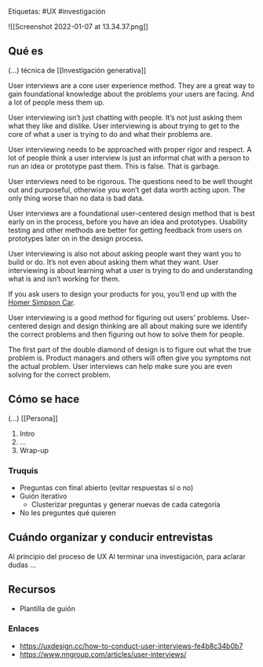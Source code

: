 Etiquetas: #UX #investigación 

![[Screenshot 2022-01-07 at 13.34.37.png]]

## Qué es
(...) técnica de [[Investigación generativa]] 

User interviews are a core user experience method. They are a great way to gain foundational knowledge about the problems your users are facing. And a lot of people mess them up.

User interviewing isn’t just chatting with people. It’s not just asking them what they like and dislike. User interviewing is about trying to get to the core of what a user is trying to do and what their problems are.

User interviewing needs to be approached with proper rigor and respect. A lot of people think a user interview is just an informal chat with a person to run an idea or prototype past them. This is false. That is garbage.

User interviews need to be rigorous. The questions need to be well thought out and purposeful, otherwise you won’t get data worth acting upon. The only thing worse than no data is bad data.

User interviews are a foundational user-centered design method that is best early on in the process, before you have an idea and prototypes. Usability testing and other methods are better for getting feedback from users on prototypes later on in the design process.

User interviewing is also not about asking people want they want you to build or do. It’s not even about asking them what they want. User interviewing is about learning what a user is trying to do and understanding what is and isn’t working for them.

If you ask users to design your products for you, you’ll end up with the [Homer Simpson Car](https://uxdesign.cc/samsung-galaxy-fold-is-the-homer-simpson-car-a364210edb1d).

User interviewing is a good method for figuring out users’ problems. User-centered design and design thinking are all about making sure we identify the correct problems and then figuring out how to solve them for people.

The first part of the double diamond of design is to figure out what the true problem is. Product managers and others will often give you symptoms not the actual problem. User interviews can help make sure you are even solving for the correct problem.

## Cómo se hace
(...) [[Persona]]

1. Intro
2. ...
3. Wrap-up

### Truquis
- Preguntas con final abierto (evitar respuestas sí o no)
- Guión iterativo
	- Clusterizar preguntas y generar nuevas de cada categoría
- No les preguntes qué quieren

## Cuándo organizar y conducir entrevistas
Al principio del proceso de UX
Al terminar una investigación, para aclarar dudas
...

## Recursos
- Plantilla de guión

### Enlaces
- https://uxdesign.cc/how-to-conduct-user-interviews-fe4b8c34b0b7 
- https://www.nngroup.com/articles/user-interviews/